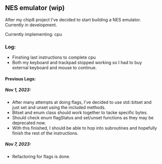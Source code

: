 ## NES emulator (wip)

After my chip8 project I've decided to start building a NES emulator.
Currently in development.

Currently implementing: cpu


### Log:
- Finshing last instructions to complete cpu
- Both my keyboard and trackpad stopped working so I had to buy external keyboard and mouse to continue.

#### Previous Logs:
##### Nov 1, 2023:
- After many attempts at doing flags, I've decided to use std::bitset and just set and unset using the included methods.
- Bitset and enum class should work together to tacke specific bytes. 
- Should check enum flagStatus and set/unset functions as they may be deprecated now.
- With this finished, I should be able to hop into subroutines and hopefully finish the rest of the instructions.

##### Nov 7, 2023:
- Refactoring for flags is done.
